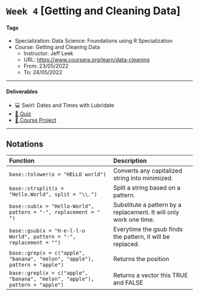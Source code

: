 # `Week 4` [Getting and Cleaning Data]

#### Tags

-   Specialization: Data Science: Foundations using R Specialization
-   Course: Getting and Cleaning Data
    -   Instructor: Jeff Leek
    -   URL: <https://www.coursera.org/learn/data-cleaning>
    -   From: 23/05/2022
    -   To: 24/05/2022

------------------------------------------------------------------------

#### Deliverables

-   :computer: Swirl: Dates and Times with Lubridate
-   [:pencil: Quiz](./getting_and_cleaning_data_quiz_4.md)
-   [:rocket: Course Project](https://github.com/AndersonUyekita/getting_and_cleaning_data_course_project)

------------------------------------------------------------------------

## Notations

| Function                                                                     | Description                                                        |
|:-------------------------------------|:---------------------------------|
| `base::tolower(x = "HELLO world")`                                           | Converts any capitalized string into minimized.                    |
| `base::strsplit(x = "Hello.World", split = "\\.")`                           | Split a string based on a pattern.                                 |
| `base::sub(x = "Hello-World", pattern = "-", replacement = " ")`             | Substitute a pattern by a replacement. It will only work one time. |
| `base::gsub(x = "H-e-l-l-o World", pattern = "-", replacement = "")`         | Everytime the gsub finds the pattern, it will be replaced.         |
| `base::grep(x = c("apple", "banana", "melon", "apple"), pattern = "apple")`  | Returns the position                                               |
| `base::grepl(x = c("apple", "banana", "melon", "apple"), pattern = "apple")` | Returns a vector this TRUE and FALSE                               |
